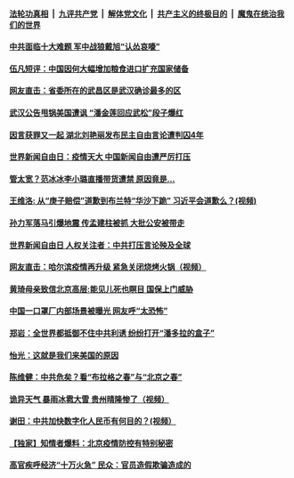 

####  [法轮功真相](../../../../basic/blob/master/README.md?t=05032101) &nbsp;|&nbsp; [九评共产党](../../../../9ping.md/blob/master/README.md?t=05032101) &nbsp;|&nbsp; [解体党文化](../../../../jtdwh.md/blob/master/README.md?t=05032101)  &nbsp;|&nbsp; [共产主义的终极目的](../../../../gczydzjmd.md/blob/master/README.md?t=05032101) &nbsp;|&nbsp; [魔鬼在统治我们的世界](../../../../mgztzwmdsj.md/blob/master/README.md?t=05032101) 

#### [中共面临十大难题 军中战狼戴旭“认怂哀嚎”](../pages/soh5/374281.md?t=05032101) 
#### [伍凡短评：中国因何大幅增加粮食进口扩充国家储备](../pages/soh5/374284.md?t=05032101) 
#### [网友直击：省委所在的武昌区是武汉确诊最多的区](../pages/soh5/374272.md?t=05032101) 
#### [武汉公告甩锅美国遭讽 “潘金莲回应武松”段子爆红](../pages/soh5/374245.md?t=05032101) 
#### [因言获罪又一起 湖北刘艳丽发布民主自由言论遭判囚4年](../pages/soh5/374233.md?t=05032101) 
#### [世界新闻自由日：疫情天大 中国新闻自由遭严厉打压](../pages/soh5/374194.md?t=05032101) 
#### [管太宽？范冰冰李小璐直播带货遭禁 原因竟是...](../pages/soh5/374215.md?t=05032101) 
#### [王维洛: 从“庚子赔偿”道歉到布兰特“华沙下跪”  习近平会道歉么？(视频)](../pages/soh5/374209.md?t=05032101) 
#### [孙力军落马引爆地震 传孟建柱被抓 大批公安被带走](../pages/soh5/374203.md?t=05032101) 
#### [世界新闻自由日 人权关注者：中共打压言论殃及全球](../pages/soh5/374182.md?t=05032101) 
#### [网友直击：哈尔滨疫情再升级  紧急关闭烧烤火锅（视频）](../pages/soh5/374170.md?t=05032101) 
#### [黄琦母亲致信北京高层:能见儿死也瞑目 国保上门威胁](../pages/soh5/374173.md?t=05032101) 
#### [中国一口罩厂内部场景被曝光 网友呼“太恐怖”](../pages/soh5/374158.md?t=05032101) 
#### [郑岩：全世界都抵御不住中共利诱  纷纷打开“潘多拉的盒子”](../pages/soh5/374143.md?t=05032101) 
#### [怡光：这就是我们来美国的原因](../pages/soh5/374134.md?t=05032101) 
#### [陈维健：中共危矣？看“布拉格之春”与“北京之春”](../pages/soh5/374125.md?t=05032101) 
#### [诡异天气  暴雨冰雹大雪  贵州晴隆惨了（视频）](../pages/soh5/374071.md?t=05032101) 
#### [谢田：中共加快数字化人民币有何目的？(视频）](../pages/soh5/374068.md?t=05032101) 
#### [【独家】知情者爆料：北京疫情防控有特别秘密](../pages/soh5/374056.md?t=05032101) 
#### [高官疾呼经济“十万火急”  民众：官员造假欺骗造成的](../pages/soh5/374050.md?t=05032101) 
